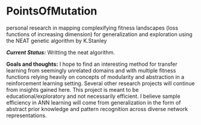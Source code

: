 # PointsOfMutation
personal research in mapping complexifying fitness landscapes (loss functions of increasing dimension) for generalization and exploration using the NEAT genetic algorithm by K.Stanley


***Current Status:*** Writting the neat algorithm.



**Goals and thoughts:**
  I hope to find an interesting method for transfer learning from seemingly unrelated domains and with multiple fitness functions relying heavily on concepts of modularity and abstraction in a reinforcement learning setting. Several other research projects will continue from insights gained here. This project is meant to be educational/exploratory and not necessarily efficient. I believe sample efficiency in ANN learning will come from generalization in the form of abstract prior knowledge and pattern recognition across diverse network representations.
